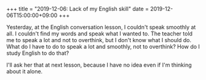 +++
title =  "2019-12-06: Lack of my English skill"
date = 2019-12-06T15:00:00+09:00
+++

Yesterday, at the English conversation lesson, I couldn't speak smoothly at all.
I couldn't find my words and speak what I wanted to.
The teacher told me to speak a lot and not to overthink,
but I don't know what I should do.
What do I have to do to speak a lot and smoothly, not to overthink?
How do I study English to do that?

I'll ask her that at next lesson,
because I have no idea even if I'm thinking about it alone.
